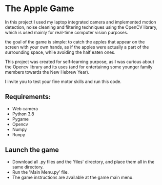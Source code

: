 # The Apple Game
In this project I used my laptop integrated camera and implemented motion detection, noise cleaning and filtering techniques using the OpenCV library, which is used mainly for real-time computer vision purposes.

the goal of the game is simple: to catch the apples that appear on the screen with your own hands, as if the apples were actually a part of the surrounding space, while avoiding the half eaten ones.

This project was created for self-learning purpose, as I was curious about the Opencv library and its uses (and for entertainng some younger family members towards the New Hebrew Year).

I invite you to test your fine motor skills and run this code.

## Requirements:
* Web camera
* Python 3.8
* Pygame
* Opencv
* Numpy
* Runpy

## Launch the game
* Download all .py files and the 'files' directory, and place them all in the same directory.
* Run the 'Main Menu.py' file.
* The game instructions are available at the game main menu.

